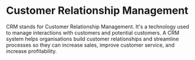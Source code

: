 # Customer Relationship Management
CRM stands for Customer Relationship Management. It's a technology used to manage interactions with customers and potential customers. 
A CRM system helps organisations build customer relationships and streamline processes so they can increase sales, improve customer service, and increase profitability.
